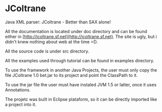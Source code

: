 JColtrane
=========

Java XML parser: JColtrane - Better than SAX alone!


All the documentation is located under doc directory and can be found either in [http://jcoltrane.sf.net](http://jcoltrane.sf.net). 
The site is ugly, but i didn't knew nothing about web at the time =D. 

All the source code is under src directory.

All the examples used through tutorial can be found in examples directory.

To use the framework in another Java Projects, the user must only copy the file JColtrane 1.0 bet.jar to its project and point the ClassPath to it.

To use the jar file the user must have instaled JVM 1.5 or latter, once it uses Annotations.

The projetc was built in Eclipse plataform, so it can be directly imported like a project into it.
